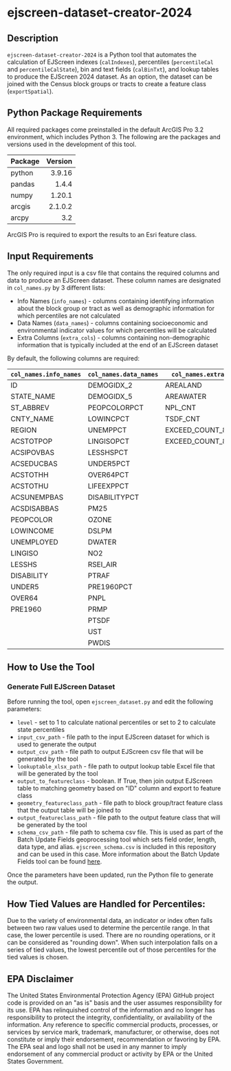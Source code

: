 # ejscreen-dataset-creator-2024

## Description
`ejscreen-dataset-creator-2024` is a Python tool that automates the calculation of EJScreen indexes (`calIndexes`), percentiles (`percentileCal` and `percentileCalState`), bin and text fields (`calBinTxt`), and lookup tables to produce the EJScreen 2024 dataset. As an option, the dataset can be joined with the Census block groups or tracts to create a feature class (`exportSpatial`).

## Python Package Requirements
All required packages come preinstalled in the default ArcGIS Pro 3.2 environment, which includes Python 3. The following are the packages and versions used in the development of this tool. 

| Package       | Version       | 
| ------------- |--------------:|
| python        | 3.9.16        | 
| pandas        | 1.4.4         | 
| numpy         | 1.20.1        | 
| arcgis        | 2.1.0.2       |  
| arcpy         | 3.2           |

ArcGIS Pro is required to export the results to an Esri feature class. 
## Input Requirements

The only required input is a csv file that contains the required columns and data to produce an EJScreen dataset. These column names are designated in `col_names.py` by 3 different lists:
* Info Names (`info_names`) - columns containing identifying information about the block group or tract as well as demographic information for which percentiles are not calculated
* Data Names (`data_names`) - columns containing socioeconomic and environmental indicator values for which percentiles will be calculated
* Extra Columns (`extra_cols`) - columns containing non-demographic information that is typically included at the end of an EJScreen dataset

By default, the following columns are required:

| `col_names.info_names`       | `col_names.data_names`      | `col_names.extra_cols`      |
| ------------- | ------------- | ------------- |
| ID |  DEMOGIDX_2 | AREALAND | 
| STATE_NAME | DEMOGIDX_5 | AREAWATER | 
| ST_ABBREV | PEOPCOLORPCT | NPL_CNT | 
| CNTY_NAME | LOWINCPCT | TSDF_CNT | 
| REGION | UNEMPPCT | EXCEED_COUNT_80 | 
| ACSTOTPOP | LINGISOPCT | EXCEED_COUNT_80_SUP | 
| ACSIPOVBAS | LESSHSPCT | |
| ACSEDUCBAS | UNDER5PCT | |
| ACSTOTHH | OVER64PCT | |
| ACSTOTHU | LIFEEXPPCT | |
| ACSUNEMPBAS | DISABILITYPCT | |
| ACSDISABBAS | PM25 | |
| PEOPCOLOR | OZONE | |
| LOWINCOME | DSLPM | |
| UNEMPLOYED | DWATER | |
| LINGISO | NO2 | |
| LESSHS | RSEI_AIR | |
| DISABILITY | PTRAF | |
| UNDER5 | PRE1960PCT |  |
| OVER64 | PNPL | |
| PRE1960 | PRMP | |
|  | PTSDF | |
|  | UST | |
|  | PWDIS |  |

## How to Use the Tool
### Generate Full EJScreen Dataset
Before running the tool, open `ejscreen_dataset.py` and edit the following parameters:
* `level` - set to 1 to calculate national percentiles or set to 2 to calculate state percentiles
* `input_csv_path` - file path to the input EJScreen dataset for which is used to generate the output
* `output_csv_path` - file path to output EJScreen csv file that will be generated by the tool
* `lookuptable_xlsx_path` - file path to output lookup table Excel file that will be generated by the tool
* `output_to_featureclass` - boolean. If True, then join output EJScreen table to matching geometry based on "ID" column and export to  feature class
* `geometry_featureclass_path` - file path to block group/tract feature class that the output table will be joined to
* `output_featureclass_path` - file path to the output feature class that will be generated by the tool
* `schema_csv_path` - file path to schema csv file. This is used as part of the Batch Update Fields geoprocessing tool which sets field order, length, data type, and alias. `ejscreen_schema.csv` is included in this repository and can be used in this case. More information about the Batch Update Fields tool can be found [here](https://pro.arcgis.com/en/pro-app/latest/tool-reference/data-management/batch-update-fields.htm).

Once the parameters have been updated, run the Python file to generate the output.

## How Tied  Values are Handled for Percentiles:
Due to the variety of environmental data, an indicator or index often falls between two raw values used to determine the percentile range. In that case, the lower percentile is used. There are no rounding operations, or it can be considered as "rounding down". When such interpolation falls on a series of tied values, the lowest percentile out of those percentiles for the tied values is chosen.


## EPA Disclaimer
The United States Environmental Protection Agency (EPA) GitHub project code is provided on an "as is" basis and the user assumes responsibility for its use.  EPA has relinquished control of the information and no longer has responsibility to protect the integrity, confidentiality, or availability of the information.  Any reference to specific commercial products, processes, or services by service mark, trademark, manufacturer, or otherwise, does not constitute or imply their endorsement, recommendation or favoring by EPA.  The EPA seal and logo shall not be used in any manner to imply endorsement of any commercial product or activity by EPA or the United States Government. 


